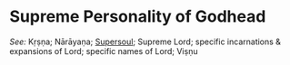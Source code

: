 # Supreme Personality of Godhead


*See:* Kṛṣṇa; Nārāyaṇa; [Supersoul](entries/supersoul.md); Supreme Lord; specific incarnations & expansions of Lord; specific names of Lord; Viṣṇu
